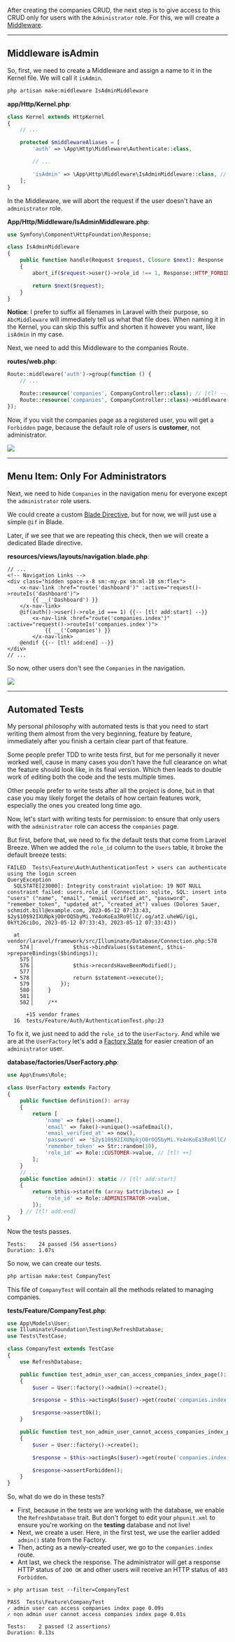 After creating the companies CRUD, the next step is to give access to this CRUD only for users with the `Administrator` role. For this, we will create a [Middleware](https://laravel.com/docs/middleware).

---

## Middleware isAdmin

So, first, we need to create a Middleware and assign a name to it in the Kernel file. We will call it `isAdmin`.

```sh
php artisan make:middleware IsAdminMiddleware
```

**app/Http/Kernel.php**:
```php
class Kernel extends HttpKernel
{
    // ...

    protected $middlewareAliases = [
        'auth' => \App\Http\Middleware\Authenticate::class,

        // ...

        'isAdmin' => \App\Http\Middleware\IsAdminMiddleware::class, // [tl! ++]
    ];
}
```

In the Middleware, we will abort the request if the user doesn't have an `administrator` role.

**App/Http/Middleware/IsAdminMiddleware.php**:
```php
use Symfony\Component\HttpFoundation\Response;

class IsAdminMiddleware
{
    public function handle(Request $request, Closure $next): Response
    {
        abort_if($request->user()->role_id !== 1, Response::HTTP_FORBIDDEN);

        return $next($request);
    }
}
```

**Notice**: I prefer to suffix all filenames in Laravel with their purpose, so `AbcMiddleware` will immediately tell us what that file does. When naming it in the Kernel, you can skip this suffix and shorten it however you want, like `isAdmin` in my case.

Next, we need to add this Middleware to the companies Route.

**routes/web.php**:
```php
Route::middleware('auth')->group(function () {
    // ...

    Route::resource('companies', CompanyController::class); // [tl! --]
    Route::resource('companies', CompanyController::class)->middleware('isAdmin'); // [tl! ++]
});
```

Now, if you visit the companies page as a registered user, you will get a `Forbidden` page, because the default role of users is **customer**, not administrator.

![](images/companies-forbidden.png)

---

## Menu Item: Only For Administrators

Next, we need to hide `Companies` in the navigation menu for everyone except the `administrator` role users. 

We could create a custom [Blade Directive](https://laravel.com/docs/blade#extending-blade), but for now, we will just use a simple `@if` in Blade.

Later, if we see that we are repeating this check, then we will create a dedicated Blade directive. 

**resources/views/layouts/navigation.blade.php**:
```blade
// ...
<!-- Navigation Links -->
<div class="hidden space-x-8 sm:-my-px sm:ml-10 sm:flex">
    <x-nav-link :href="route('dashboard')" :active="request()->routeIs('dashboard')">
        {{ __('Dashboard') }}
    </x-nav-link>
    @if(auth()->user()->role_id === 1) {{-- [tl! add:start] --}}
        <x-nav-link :href="route('companies.index')" :active="request()->routeIs('companies.index')">
            {{ __('Companies') }}
        </x-nav-link>
    @endif {{-- [tl! add:end] --}}
</div>
// ...
```

So now, other users don't see the `Companies` in the navigation.

![](images/companies-link-only-for-admins.png)

---

## Automated Tests

My personal philosophy with automated tests is that you need to start writing them almost from the very beginning, feature by feature, immediately after you finish a certain clear part of that feature.

Some people prefer TDD to write tests first, but for me personally it never worked well, cause in many cases you don't have the full clearance on what the feature should look like, in its final version. Which then leads to double work of editing both the code and the tests multiple times.

Other people prefer to write tests after all the project is done, but in that case you may likely forget the details of how certain features work, especially the ones you created long time ago.

Now, let's start with writing tests for permission: to ensure that only users with the `administrator` role can access the `companies` page. 

But first, before that, we need to fix the default tests that come from Laravel Breeze. When we added the `role_id` column to the `Users` table, it broke the default breeze tests:

```
FAILED  Tests\Feature\Auth\AuthenticationTest > users can authenticate using the login screen                                                                   QueryException   
  SQLSTATE[23000]: Integrity constraint violation: 19 NOT NULL constraint failed: users.role_id (Connection: sqlite, SQL: insert into "users" ("name", "email", "email_verified_at", "password", "remember_token", "updated_at", "created_at") values (Dolores Sauer, schmidt.bill@example.com, 2023-05-12 07:33:43, $2y$10$92IXUNpkjO0rOQ5byMi.Ye4oKoEa3Ro9llC/.og/at2.uheWG/igi, 0kYt26ciDo, 2023-05-12 07:33:43, 2023-05-12 07:33:43))

  at vendor/laravel/framework/src/Illuminate/Database/Connection.php:578
    574▕             $this->bindValues($statement, $this->prepareBindings($bindings));
    575▕ 
    576▕             $this->recordsHaveBeenModified();
    577▕ 
  ➜ 578▕             return $statement->execute();
    579▕         });
    580▕     }
    581▕ 
    582▕     /**

      +15 vendor frames 
  16  tests/Feature/Auth/AuthenticationTest.php:23
```

To fix it, we just need to add the `role_id` to the `UserFactory`. And while we are at the `UserFactory` let's add a [Factory State](https://laravel.com/docs/eloquent-factories#factory-states) for easier creation of an `administrator` user.

**database/factories/UserFactory.php**:
```php
use App\Enums\Role;

class UserFactory extends Factory
{
    public function definition(): array
    {
        return [
            'name' => fake()->name(),
            'email' => fake()->unique()->safeEmail(),
            'email_verified_at' => now(),
            'password' => '$2y$10$92IXUNpkjO0rOQ5byMi.Ye4oKoEa3Ro9llC/.og/at2.uheWG/igi', // password
            'remember_token' => Str::random(10),
            'role_id' => Role::CUSTOMER->value, // [tl! ++]
        ];
    }
    // ...
    public function admin(): static // [tl! add:start]
    {
        return $this->state(fn (array $attributes) => [
            'role_id' => Role::ADMINISTRATOR->value,
        ]);
    } // [tl! add:end]
}
```

Now the tests passes.

```
Tests:    24 passed (56 assertions)
Duration: 1.07s
```

So now, we can create our tests.

```sh
php artisan make:test CompanyTest
```

This file of `CompanyTest` will contain all the methods related to managing companies.

**tests/Feature/CompanyTest.php**:
```php
use App\Models\User;
use Illuminate\Foundation\Testing\RefreshDatabase;
use Tests\TestCase;

class CompanyTest extends TestCase
{
    use RefreshDatabase;

    public function test_admin_user_can_access_companies_index_page(): void
    {
        $user = User::factory()->admin()->create();

        $response = $this->actingAs($user)->get(route('companies.index'));

        $response->assertOk();
    }

    public function test_non_admin_user_cannot_access_companies_index_page(): void
    {
        $user = User::factory()->create();

        $response = $this->actingAs($user)->get(route('companies.index'));

        $response->assertForbidden();
    }
}
```

So, what do we do in these tests?

- First, because in the tests we are working with the database, we enable the `RefreshDatabase` trait. But don't forget to edit your `phpunit.xml` to ensure you're working on the **testing** database and not live!
- Next, we create a user. Here, in the first test, we use the earlier added `admin()` state from the Factory.
- Then, acting as a newly-created user, we go to the `companies.index` route.
- Ant last, we check the response. The administrator will get a response HTTP status of `200 OK` and other users will receive an HTTP status of `403 Forbidden`.

```
> php artisan test --filter=CompanyTest

PASS  Tests\Feature\CompanyTest
✓ admin user can access companies index page 0.09s  
✓ non admin user cannot access companies index page 0.01s  

Tests:    2 passed (2 assertions)
Duration: 0.13s
```
